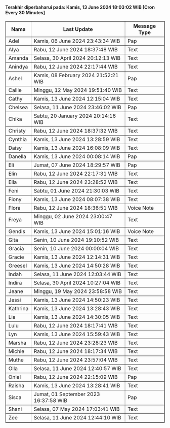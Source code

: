 #### Terakhir diperbaharui pada: Kamis, 13 June 2024 18:03:02 WIB [Cron Every 30 Minutes]

<table border='1'><tr><th>Nama</th><th>Last Update</th><th>Message Type</th></tr><tr><td>Adel</td><td>Kamis, 06 June 2024 23:43:34 WIB</td><td>Pap</td></tr><tr><td>Alya</td><td>Rabu, 12 June 2024 18:37:48 WIB</td><td>Text</td></tr><tr><td>Amanda</td><td>Selasa, 30 April 2024 20:12:13 WIB</td><td>Text</td></tr><tr><td>Anindya</td><td>Rabu, 12 June 2024 22:17:44 WIB</td><td>Text</td></tr><tr><td>Ashel</td><td>Kamis, 08 February 2024 21:52:21 WIB</td><td>Pap</td></tr><tr><td>Callie</td><td>Minggu, 12 May 2024 19:51:40 WIB</td><td>Text</td></tr><tr><td>Cathy</td><td>Kamis, 13 June 2024 12:15:04 WIB</td><td>Text</td></tr><tr><td>Chelsea</td><td>Selasa, 11 June 2024 23:46:02 WIB</td><td>Pap</td></tr><tr><td>Chika</td><td>Sabtu, 20 January 2024 20:14:16 WIB</td><td>Text</td></tr><tr><td>Christy</td><td>Rabu, 12 June 2024 18:37:32 WIB</td><td>Text</td></tr><tr><td>Cynthia</td><td>Kamis, 13 June 2024 13:28:59 WIB</td><td>Text</td></tr><tr><td>Daisy</td><td>Kamis, 13 June 2024 16:08:09 WIB</td><td>Text</td></tr><tr><td>Danella</td><td>Kamis, 13 June 2024 00:08:14 WIB</td><td>Pap</td></tr><tr><td>Eli</td><td>Jumat, 07 June 2024 18:29:57 WIB</td><td>Pap</td></tr><tr><td>Elin</td><td>Rabu, 12 June 2024 22:17:31 WIB</td><td>Text</td></tr><tr><td>Ella</td><td>Rabu, 12 June 2024 23:28:52 WIB</td><td>Text</td></tr><tr><td>Feni</td><td>Sabtu, 01 June 2024 21:30:03 WIB</td><td>Text</td></tr><tr><td>Fiony</td><td>Kamis, 13 June 2024 08:07:38 WIB</td><td>Text</td></tr><tr><td>Flora</td><td>Rabu, 12 June 2024 18:36:51 WIB</td><td>Voice Note</td></tr><tr><td>Freya</td><td>Minggu, 02 June 2024 23:00:47 WIB</td><td>Text</td></tr><tr><td>Gendis</td><td>Kamis, 13 June 2024 15:01:16 WIB</td><td>Voice Note</td></tr><tr><td>Gita</td><td>Senin, 10 June 2024 19:10:52 WIB</td><td>Text</td></tr><tr><td>Gracia</td><td>Senin, 10 June 2024 00:00:04 WIB</td><td>Text</td></tr><tr><td>Gracie</td><td>Kamis, 13 June 2024 12:14:31 WIB</td><td>Text</td></tr><tr><td>Greesel</td><td>Kamis, 13 June 2024 14:50:28 WIB</td><td>Text</td></tr><tr><td>Indah</td><td>Selasa, 11 June 2024 12:03:44 WIB</td><td>Text</td></tr><tr><td>Indira</td><td>Selasa, 30 April 2024 10:27:04 WIB</td><td>Text</td></tr><tr><td>Jeane</td><td>Minggu, 19 May 2024 23:58:58 WIB</td><td>Text</td></tr><tr><td>Jessi</td><td>Kamis, 13 June 2024 14:50:23 WIB</td><td>Text</td></tr><tr><td>Kathrina</td><td>Kamis, 13 June 2024 13:28:43 WIB</td><td>Text</td></tr><tr><td>Lia</td><td>Kamis, 13 June 2024 14:30:05 WIB</td><td>Text</td></tr><tr><td>Lulu</td><td>Rabu, 12 June 2024 18:17:41 WIB</td><td>Text</td></tr><tr><td>Lyn</td><td>Kamis, 13 June 2024 15:59:43 WIB</td><td>Text</td></tr><tr><td>Marsha</td><td>Rabu, 12 June 2024 23:28:23 WIB</td><td>Text</td></tr><tr><td>Michie</td><td>Rabu, 12 June 2024 18:17:34 WIB</td><td>Text</td></tr><tr><td>Muthe</td><td>Rabu, 12 June 2024 23:57:04 WIB</td><td>Text</td></tr><tr><td>Olla</td><td>Selasa, 11 June 2024 12:40:57 WIB</td><td>Text</td></tr><tr><td>Oniel</td><td>Rabu, 12 June 2024 22:15:09 WIB</td><td>Pap</td></tr><tr><td>Raisha</td><td>Kamis, 13 June 2024 13:28:41 WIB</td><td>Text</td></tr><tr><td>Sisca</td><td>Jumat, 01 September 2023 16:37:58 WIB</td><td>Pap</td></tr><tr><td>Shani</td><td>Selasa, 07 May 2024 17:03:41 WIB</td><td>Text</td></tr><tr><td>Zee</td><td>Selasa, 11 June 2024 12:44:10 WIB</td><td>Text</td></tr></table>